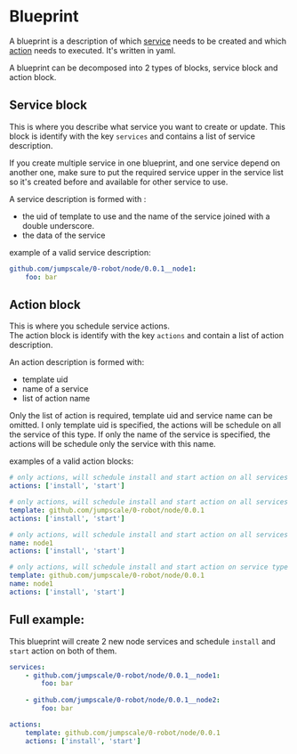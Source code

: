 # Blueprint

A blueprint is a description of which [service](#service-block) needs to be created and which [action](#action-block) needs to executed. 
It's written in yaml.

A blueprint can be decomposed into 2 types of blocks, service block and action block.

## Service block
This is where you describe what service you want to create or update. This block is identify with the key `services` and contains a list of service description.

If you create multiple service in one blueprint, and one service depend on another one, make sure to put the required service upper in the service list so it's created before and available for other service to use.

A service description is formed with :
- the uid of template to use and the name of the service joined with a double underscore.
- the data of the service

example of a valid service description:
```yaml
github.com/jumpscale/0-robot/node/0.0.1__node1:
    foo: bar
```
    

## Action block
This is where you schedule service actions.  
The action block is identify with the key `actions` and contain a list of action description.

An action description is formed with:
- template uid
- name of a service
- list of action name

Only the list of action is required, template uid and service name can be omitted. 
I only template uid is specified, the actions will be schedule on all the service of this type.
If only the name of the service is specified, the actions will be schedule only the service with this name.

examples of a valid action blocks:
```yaml
# only actions, will schedule install and start action on all services
actions: ['install', 'start']
```

```yaml
# only actions, will schedule install and start action on all services of type `github.com/jumpscale/0-robot/node/0.0.1`
template: github.com/jumpscale/0-robot/node/0.0.1
actions: ['install', 'start']
```

```yaml
# only actions, will schedule install and start action on all services with name 'node1'
name: node1
actions: ['install', 'start']
```


```yaml
# only actions, will schedule install and start action on service type `github.com/jumpscale/0-robot/node/0.0.1` and with name 'node1'
template: github.com/jumpscale/0-robot/node/0.0.1
name: node1
actions: ['install', 'start']
```

## Full example:
This blueprint will  create 2 new node services and schedule `install` and `start` action on both of them.
```yaml
services:
    - github.com/jumpscale/0-robot/node/0.0.1__node1:
        foo: bar
    
    - github.com/jumpscale/0-robot/node/0.0.1__node2:
        foo: bar

actions:
    template: github.com/jumpscale/0-robot/node/0.0.1
    actions: ['install', 'start']
```